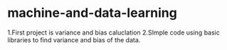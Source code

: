 # machine-and-data-learning
1.First project is variance and bias caluclation
2.SImple code using basic libraries to find variance and bias of the data.
